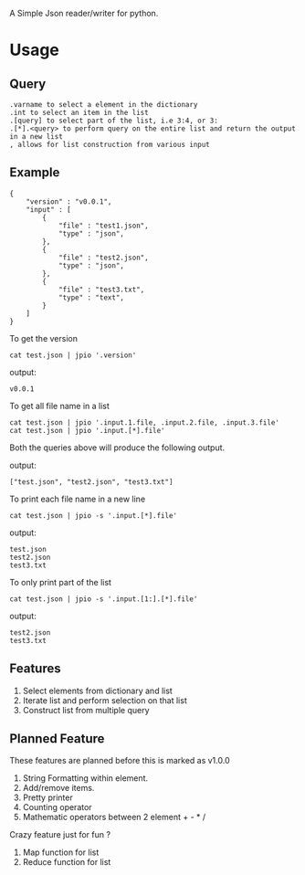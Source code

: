 
A Simple Json reader/writer for python.

# Usage

## Query
```
.varname to select a element in the dictionary
.int to select an item in the list
.[query] to select part of the list, i.e 3:4, or 3:
.[*].<query> to perform query on the entire list and return the output in a new list
, allows for list construction from various input
```

## Example
```
{
    "version" : "v0.0.1",
    "input" : [
        {
            "file" : "test1.json",
            "type" : "json",
        },
        {
            "file" : "test2.json",
            "type" : "json",
        },
        {
            "file" : "test3.txt",
            "type" : "text",
        }
    ]
}
```

To get the version
```
cat test.json | jpio '.version'
```

output:
```
v0.0.1
```

To get all file name in a list

```
cat test.json | jpio '.input.1.file, .input.2.file, .input.3.file'
cat test.json | jpio '.input.[*].file'
```
Both the queries above will produce the following output.

output:
```
["test.json", "test2.json", "test3.txt"]
```

To print each file name in a new line
```
cat test.json | jpio -s '.input.[*].file'
```

output:
```
test.json
test2.json
test3.txt
```

To only print part of the list
```
cat test.json | jpio -s '.input.[1:].[*].file'
```

output:
```
test2.json
test3.txt
```

## Features
1. Select elements from dictionary and list
2. Iterate list and perform selection on that list
3. Construct list from multiple query

## Planned Feature 

These features are planned before this is marked as v1.0.0

1. String Formatting within element.
2. Add/remove items.
3. Pretty printer
4. Counting operator
5. Mathematic operators between 2 element + - * / 

Crazy feature just for fun ?

1. Map function for list
2. Reduce function for list

